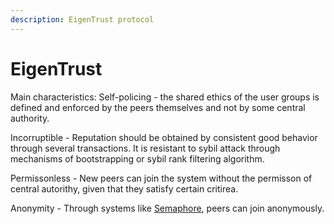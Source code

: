 ```yaml
---
description: EigenTrust protocol
---
```


# EigenTrust

Main characteristics:
Self-policing - the shared ethics of the user groups is defined and enforced by the peers themselves and not by some central authority.

Incorruptible - Reputation should be obtained by consistent good behavior through several transactions. It is resistant to sybil attack through mechanisms of bootstrapping or sybil rank filtering algorithm.

Permissonless - New peers can join the system without the permisson of central autorithy, given that they satisfy certain critirea.

Anonymity - Through systems like [Semaphore](https://semaphore.appliedzkp.org/), peers can join anonymously.
